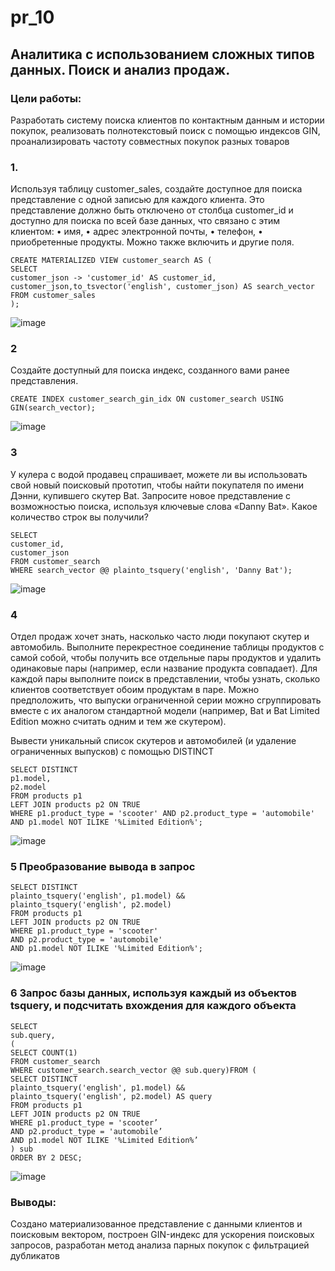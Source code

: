 # pr_10

## Аналитика с использованием сложных типов данных. Поиск и анализ продаж.

### Цели работы:
Разработать систему поиска клиентов по контактным данным и истории покупок, реализовать полнотекстовый поиск с помощью индексов GIN, проанализировать частоту совместных покупок разных товаров

### 1. 
Используя таблицу customer_sales, создайте доступное для поиска представление с одной записью для каждого клиента. Это представление
должно быть отключено от столбца customer_id и доступно для поиска по всей базе данных, что связано с этим клиентом:
• имя,
• адрес электронной почты,
• телефон,
• приобретенные продукты.
Можно также включить и другие поля.
```
CREATE MATERIALIZED VIEW customer_search AS (
SELECT
customer_json -> 'customer_id' AS customer_id, customer_json,to_tsvector('english', customer_json) AS search_vector FROM customer_sales
);
```

![image](https://github.com/user-attachments/assets/0339ec9a-3c2d-4f00-ba94-026d144bee2c)

### 2 
Создайте доступный для поиска индекс, созданного вами ранее
представления.
```
CREATE INDEX customer_search_gin_idx ON customer_search USING GIN(search_vector);
```

![image](https://github.com/user-attachments/assets/788b54b0-9b39-47d2-af1b-9d1101306aa5)

### 3 
У кулера с водой продавец спрашивает, можете ли вы использовать свой новый поисковый прототип, чтобы найти покупателя по имени Дэнни, купившего скутер Bat. Запросите новое представление с возможностью поиска, используя ключевые слова «Danny Bat». Какое количество строк вы получили?
```
SELECT
customer_id,
customer_json
FROM customer_search
WHERE search_vector @@ plainto_tsquery('english', 'Danny Bat');
```

![image](https://github.com/user-attachments/assets/dcbfc1d2-7c78-449d-b8d9-c0867262a74f)

### 4 
Отдел продаж хочет знать, насколько часто люди покупают скутер и
автомобиль. Выполните перекрестное соединение таблицы продуктов с самой собой, чтобы получить все отдельные пары продуктов и удалить одинаковые пары (например, если название продукта совпадает). Для каждой пары выполните поиск в
представлении, чтобы узнать, сколько клиентов соответствует обоим продуктам в паре. Можно предположить, что выпуски ограниченной серии можно сгруппировать вместе с их аналогом стандартной модели (например, Bat и Bat Limited Edition можно считать одним и тем же скутером).

Вывести уникальный список скутеров и автомобилей (и удаление ограниченных выпусков) с помощью DISTINCT
```
SELECT DISTINCT
p1.model,
p2.model
FROM products p1
LEFT JOIN products p2 ON TRUE
WHERE p1.product_type = 'scooter' AND p2.product_type = 'automobile' AND p1.model NOT ILIKE '%Limited Edition%';
```

![image](https://github.com/user-attachments/assets/5d5d76f0-0999-4f33-a77d-b554d57038e9)

### 5 Преобразование вывода в запрос
```
SELECT DISTINCT
plainto_tsquery('english', p1.model) &&
plainto_tsquery('english', p2.model)
FROM products p1
LEFT JOIN products p2 ON TRUE
WHERE p1.product_type = 'scooter'
AND p2.product_type = 'automobile'
AND p1.model NOT ILIKE '%Limited Edition%';
```

![image](https://github.com/user-attachments/assets/ce656360-ee7f-4553-a04e-c1fdde03c7cd)

### 6 Запрос базы данных, используя каждый из объектов tsquery, и подсчитать вхождения для каждого объекта
```
SELECT
sub.query,
(
SELECT COUNT(1)
FROM customer_search
WHERE customer_search.search_vector @@ sub.query)FROM (
SELECT DISTINCT
plainto_tsquery('english', p1.model) &&
plainto_tsquery('english', p2.model) AS query
FROM products p1
LEFT JOIN products p2 ON TRUE
WHERE p1.product_type = 'scooter’
AND p2.product_type = 'automobile’
AND p1.model NOT ILIKE '%Limited Edition%’
) sub
ORDER BY 2 DESC;
```

![image](https://github.com/user-attachments/assets/d799559e-ca3f-4a2e-a794-3629e3294f15)

### Выводы:
Создано материализованное представление с данными клиентов и поисковым вектором, построен GIN-индекс для ускорения поисковых запросов, разработан метод анализа парных покупок с фильтрацией дубликатов
